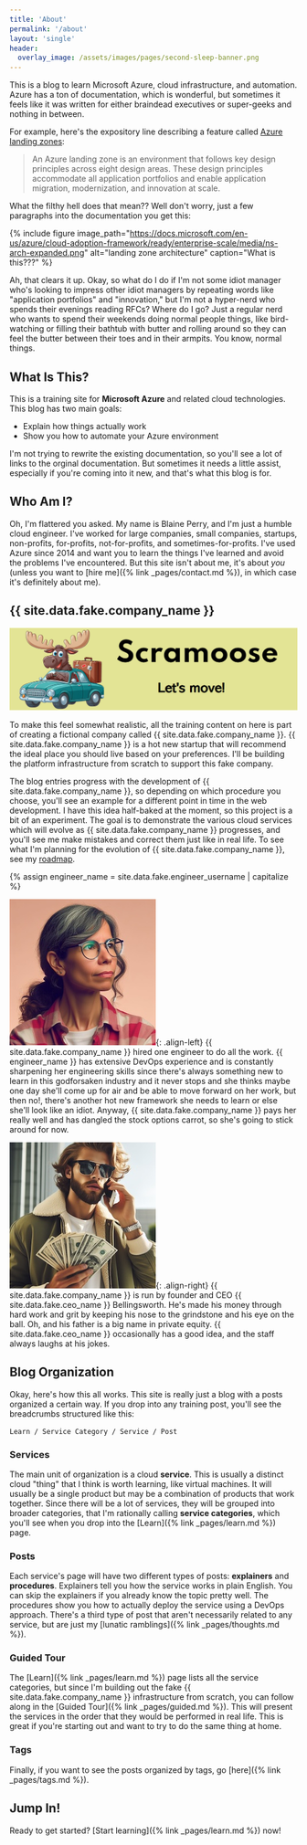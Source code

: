 ```yaml
---
title: 'About'
permalink: '/about'
layout: 'single'
header:
  overlay_image: /assets/images/pages/second-sleep-banner.png
---
```

This is a blog to learn Microsoft Azure, cloud infrastructure, and automation. Azure has a ton of documentation, which is wonderful, but sometimes it feels like it was written for either braindead executives or super-geeks and nothing in between.

For example, here's the expository line describing a feature called [Azure landing zones](https://docs.microsoft.com/en-us/azure/cloud-adoption-framework/ready/landing-zone/):

> An Azure landing zone is an environment that follows key design principles across eight design areas. These design principles accommodate all application portfolios and enable application migration, modernization, and innovation at scale.

What the filthy hell does that mean?? Well don't worry, just a few paragraphs into the documentation you get this:

{% include figure image_path="https://docs.microsoft.com/en-us/azure/cloud-adoption-framework/ready/enterprise-scale/media/ns-arch-expanded.png" alt="landing zone architecture" caption="What is this???" %}

Ah, that clears it up. Okay, so what do I do if I'm not some idiot manager who's looking to impress other idiot managers by repeating words like "application portfolios" and "innovation," but I'm not a hyper-nerd who spends their evenings reading RFCs? Where do I go? Just a regular nerd who wants to spend their weekends doing normal people things, like bird-watching or filling their bathtub with butter and rolling around so they can feel the butter between their toes and in their armpits. You know, normal things.

## What Is This?

This is a training site for **Microsoft Azure** and related cloud technologies. This blog has two main goals:

- Explain how things actually work
- Show you how to automate your Azure environment

I'm not trying to rewrite the existing documentation, so you'll see a lot of links to the orginal documentation. But sometimes it needs a little assist, especially if you're coming into it new, and that's what this blog is for.

## Who Am I?

Oh, I'm flattered you asked. My name is Blaine Perry, and I'm just a humble cloud engineer. I've worked for large companies, small companies, startups, non-profits, for-profits, not-for-profits, and sometimes-for-profits. I've used Azure since 2014 and want you to learn the things I've learned and avoid the problems I've encountered. But this site isn't about me, it's about *you* (unless you want to [hire me]({% link _pages/contact.md %}), in which case it's definitely about me).

## {{ site.data.fake.company_name }}

![{{ site.data.fake.company_name }} logo](/assets/images/logos/fake-company/fake-company-banner.png)

To make this feel somewhat realistic, all the training content on here is part of creating a fictional company called {{ site.data.fake.company_name }}. {{ site.data.fake.company_name }} is a hot new startup that will recommend the ideal place you should live based on your preferences. I'll be building the platform infrastructure from scratch to support this fake company.

The blog entries progress with the development of {{ site.data.fake.company_name }}, so depending on which procedure you choose, you'll see an example for a different point in time in the web development. I have this idea half-baked at the moment, so this project is a bit of an experiment. The goal is to demonstrate the various cloud services which will evolve as {{ site.data.fake.company_name }} progresses, and you'll see me make mistakes and correct them just like in real life. To see what I'm planning for the evolution of {{ site.data.fake.company_name }}, see my [roadmap](https://github.com/orgs/2ndsleep/projects/2).

{% assign engineer_name = site.data.fake.engineer_username | capitalize %}

![{{ engineer_name }}](/assets/images/pages/fake-engineer-profile.jpeg){: .align-left} {{ site.data.fake.company_name }} hired one engineer to do all the work. {{ engineer_name }} has extensive DevOps experience and is constantly sharpening her engineering skills since there's always something new to learn in this godforsaken industry and it never stops and she thinks maybe one day she'll come up for air and be able to move forward on her work, but then no!, there's another hot new framework she needs to learn or else she'll look like an idiot. Anyway, {{ site.data.fake.company_name }} pays her really well and has dangled the stock options carrot, so she's going to stick around for now.

![{{ engineer_name }}](/assets/images/pages/fake-company-founder.jpeg){: .align-right} {{ site.data.fake.company_name }} is run by founder and CEO {{ site.data.fake.ceo_name }} Bellingsworth. He's made his money through hard work and grit by keeping his nose to the grindstone and his eye on the ball. Oh, and his father is a big name in private equity. {{ site.data.fake.ceo_name }} occasionally has a good idea, and the staff always laughs at his jokes.

## Blog Organization

Okay, here's how this all works. This site is really just a blog with a posts organized a certain way. If you drop into any training post, you'll see the breadcrumbs structured like this:

```
Learn / Service Category / Service / Post
```

### Services

The main unit of organization is a cloud **service**. This is usually a distinct cloud "thing" that I think is worth learning, like virtual machines. It will usually be a single product but may be a combination of products that work together. Since there will be a lot of services, they will be grouped into broader categories, that I'm rationally calling **service categories**, which you'll see when you drop into the [Learn]({% link _pages/learn.md %}) page.

### Posts

Each service's page will have two different types of posts: **explainers** and **procedures**. Explainers tell you how the service works in plain English. You can skip the explainers if you already know the topic pretty well. The procedures show you how to actually deploy the service using a DevOps approach. There's a third type of post that aren't necessarily related to any service, but are just my [lunatic ramblings]({% link _pages/thoughts.md %}).

### Guided Tour

The [Learn]({% link _pages/learn.md %}) page lists all the service categories, but since I'm building out the fake {{ site.data.fake.company_name }} infrastructure from scratch, you can follow along in the [Guided Tour]({% link _pages/guided.md %}). This will present the services in the order that they would be performed in real life. This is great if you're starting out and want to try to do the same thing at home.

### Tags

Finally, if you want to see the posts organized by tags, go [here]({% link _pages/tags.md %}).

## Jump In!

Ready to get started? [Start learning]({% link _pages/learn.md %}) now!